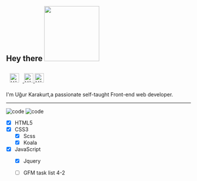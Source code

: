 
## Hey there <img src="https://media.giphy.com/media/XfUq4YqOcyHfrTEM5l/giphy.gif" width="150px">
<a href="https://www.linkedin.com/in/u%C4%9Fur-karakurt-8b77b6154/" target="_blank">
  <img style="padding: 10px;" alt="Uğur Karakurt | LinkedIn" width="25px" src="https://www.flaticon.com/svg/vstatic/svg/174/174857.svg?token=exp=1615462541~hmac=8c76a1dec278b39f720a1c5ad261c882"/>
</a>
<a href="https://www.instagram.com/ugurkarakurt7/" target="_blank">
  <img alt="Uğur Karakurt | Instagram" width="25px" src="https://www.flaticon.com/svg/vstatic/svg/174/174855.svg?token=exp=1615463225~hmac=096ad99503aca29c94dcad9a08b5937e"/>
</a>
<a href="https://assets.stickpng.com/images/580b57fcd9996e24bc43c53e.png" target="_blank">
  <img alt="Uğur Karakurt | Twitter" width="25px" src="https://www.flaticon.com/svg/vstatic/svg/174/174876.svg?token=exp=1615463224~hmac=1a2af9da322c91d1704e06d9739a6c2e"/>
</a>
 <p>I'm Uğur Karakurt,a passionate self-taught Front-end web developer.</p>
<hr />


![code](https://media.giphy.com/media/UoLt6Tm8wlSnWGfSFs/giphy.gif) ![code](https://media.giphy.com/media/XH9wwXfUXu91wAJwN5/giphy.gif)

 
- [x] HTML5
- [x] CSS3
    - [x] Scss
    - [x] Koala
- [x] JavaScript
    - [x] Jquery
    - [ ] GFM task list 4-2
  


